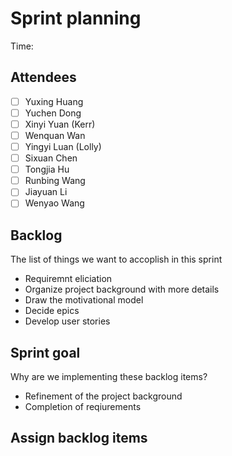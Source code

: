 # Sprint planning

Time: 

## Attendees
- [ ] Yuxing Huang
- [ ] Yuchen Dong
- [ ] Xinyi Yuan (Kerr)
- [ ] Wenquan Wan
- [ ] Yingyi Luan (Lolly)
- [ ] Sixuan Chen
- [ ] Tongjia Hu
- [ ] Runbing Wang
- [ ] Jiayuan Li
- [ ] Wenyao Wang

## Backlog
The list of things we want to accoplish in this sprint

- Requiremnt eliciation
- Organize project background with more details 
- Draw the motivational model
- Decide epics
- Develop user stories

## Sprint goal
Why are we implementing these backlog items?

- Refinement of the project background
- Completion of reqiurements

## Assign backlog items